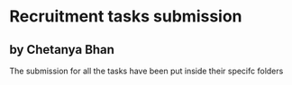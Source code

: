 # Recruitment tasks submission 
## by Chetanya Bhan 

The submission for all the tasks have been put inside their specifc folders
